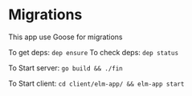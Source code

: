 # Migrations

This app use Goose for migrations

To get deps:
`dep ensure`
To check deps:
`dep status`

To Start server:
`go build && ./fin`

To Start client:
`cd client/elm-app/ && elm-app start`
